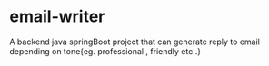 # email-writer
A backend java springBoot  project  that can generate reply to email depending on  tone{eg. professional , friendly etc..}
